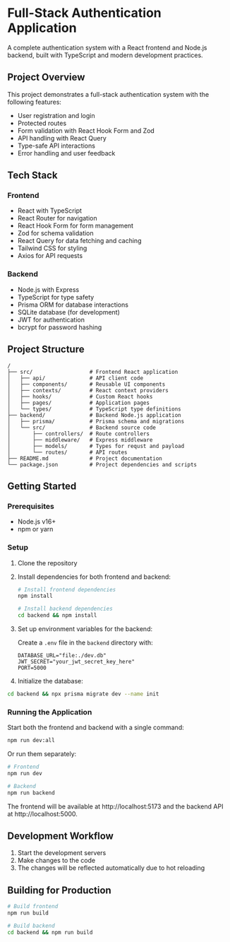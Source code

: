 # Full-Stack Authentication Application

A complete authentication system with a React frontend and Node.js backend, built with TypeScript and modern development practices.

## Project Overview

This project demonstrates a full-stack authentication system with the following features:

- User registration and login
- Protected routes
- Form validation with React Hook Form and Zod
- API handling with React Query
- Type-safe API interactions
- Error handling and user feedback

## Tech Stack

### Frontend

- React with TypeScript
- React Router for navigation
- React Hook Form for form management
- Zod for schema validation
- React Query for data fetching and caching
- Tailwind CSS for styling
- Axios for API requests

### Backend

- Node.js with Express
- TypeScript for type safety
- Prisma ORM for database interactions
- SQLite database (for development)
- JWT for authentication
- bcrypt for password hashing

## Project Structure

```
/
├── src/                  # Frontend React application
│   ├── api/              # API client code
│   ├── components/       # Reusable UI components
│   ├── contexts/         # React context providers
│   ├── hooks/            # Custom React hooks
│   ├── pages/            # Application pages
│   └── types/            # TypeScript type definitions
├── backend/              # Backend Node.js application
│   ├── prisma/           # Prisma schema and migrations
│   └── src/              # Backend source code
│       ├── controllers/  # Route controllers
│       ├── middleware/   # Express middleware
│       ├── models/       # Types for requst and payload
│       └── routes/       # API routes
├── README.md             # Project documentation
└── package.json          # Project dependencies and scripts
```

## Getting Started

### Prerequisites

- Node.js v16+
- npm or yarn

### Setup

1. Clone the repository
2. Install dependencies for both frontend and backend:
    ```bash
    # Install frontend dependencies
    npm install
    
    # Install backend dependencies
    cd backend && npm install
    ```

3. Set up environment variables for the backend:

    Create a `.env` file in the `backend` directory with:

    ```
    DATABASE_URL="file:./dev.db"
    JWT_SECRET="your_jwt_secret_key_here"
    PORT=5000
    ```

4. Initialize the database:

```bash
cd backend && npx prisma migrate dev --name init
```

### Running the Application

Start both the frontend and backend with a single command:

```bash
npm run dev:all
```

Or run them separately:

```bash
# Frontend
npm run dev

# Backend
npm run backend
```

The frontend will be available at http://localhost:5173 and the backend API at http://localhost:5000.

## Development Workflow

1. Start the development servers
2. Make changes to the code
3. The changes will be reflected automatically due to hot reloading

## Building for Production

```bash
# Build frontend
npm run build

# Build backend
cd backend && npm run build
```
